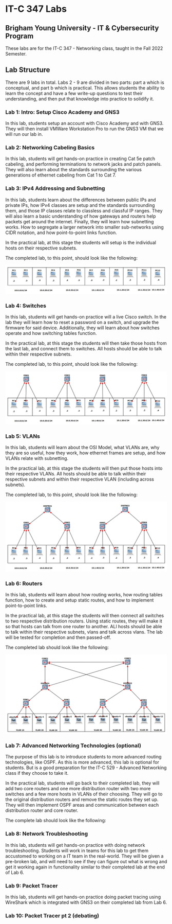 # IT-C 347 Labs
## Brigham Young University - IT & Cybersecurity Program

These labs are for the IT-C 347 - Networking class, taught in the Fall 2022 Semester.

## Lab Structure

There are 9 labs in total. Labs 2 - 9 are divided in two parts: part a which is conceptual, and part b which is practical. This allows students the ability to learn the concept and have a few write-up questions to test their understanding, and then put that knowledge into practice to solidify it.

### Lab 1: Intro: Setup Cisco Academy and GNS3

In this lab, students setup an account with Cisco Academy and with GNS3. They will then install VMWare Workstation Pro to run the GNS3 VM that we will run our lab in.

### Lab 2: Networking Cabeling Basics

In this lab, students will get hands-on practice in creating Cat 5e patch cabeling, and performing terminations to network jacks and patch panels. They will also learn about the standards surrounding the various generations of ethernet cabeling from Cat 1 to Cat 7. 

### Lab 3: IPv4 Addressing and Subnetting

In this lab, students learn about the differences between public IPs and private IPs, how IPv4 classes are setup and the standards surrounding them, and those IP classes relate to classless and classful IP ranges. They will also learn a basic understanding of how gateways and routers help packets get around the internet. Finally, they will learn how subnetting works. How to segregate a larger network into smaller sub-networks using CIDR notation, and how point-to-point links function.

In the practical lab, at this stage the students will setup is the individual hosts on their respective subnets.

The completed lab, to this point, should look like the following:

![Completed Lab 3](/assets/images/gns3/Lab-3.png "Completed Lab 3")

### Lab 4: Switches

In this lab, students will get hands-on practice will a live Cisco switch. In the lab they will learn how to reset a password on a switch, and upgrade the firmware for said device. Additionally, they will learn about how switches operate and how switching tables function.

In the practical lab, at this stage the students will then take those hosts from the last lab, and connect them to switches. All hosts should be able to talk within their respective subnets.

The completed lab, to this point, should look like the following:

![Completed Lab 4](/assets/images/gns3/Lab-4.png "Completed Lab 4")
 
### Lab 5: VLANs

In this lab, students will learn about the OSI Model, what VLANs are, why they are so useful, how they work, how ethernet frames are setup, and how VLANs relate with subnetting.

In the practical lab, at this stage the students will then put those hosts into their respective VLANs. All hosts should be able to talk within their respective subnets and within their respective VLAN (including across subnets).

The completed lab, to this point, should look like the following:

![Completed Lab 5](/assets/images/gns3/Lab-5.png "Completed Lab 5")

### Lab 6: Routers

In this lab, students will learn about how routing works, how routing tables function, how to create and setup static routes, and how to implement point-to-point links.

In the practical lab, at this stage the students will then connect all switches to two respective distribution routers. Using static routes, they will make it so that hosts can talk from one router to another. ALl hosts should be able to talk within their respective subnets, vlans and talk across vlans. The lab will be tested for completion and then passed-off.

The completed lab should look like the following:

![Completed Lab 6](/assets/images/gns3/Lab-6.png "Completed Lab 6")

### Lab 7: Advanced Networking Technologies (optional)

The purpose of this lab is to introduce students to more advanced routing technologies, like OSPF. As this is more advanced, this lab is optional for students. But is a good preparation for the IT-C 529 - Advanced Networking class if they choose to take it.

In the practical lab, students will go back to their completed lab, they will add two core routers and one more distribution router with two more switches and a few more hosts in VLANs of their choosing. They will go to the original distribution routers and remove the static routes they set up. They will then implement OSPF areas and communication between each distribution router and core router. 

The complete lab should look like the following: 

### Lab 8: Network Troubleshooting

In this lab, students will get hands-on practice with doing network troubleshooting. Students will work in teams for this lab to get them accustomed to working on a IT team in the real-world. They will be given a pre-broken lab, and will need to see if they can figure out what is wrong and get it working again in functionality similar to their completed lab at the end of Lab 6.

### Lab 9: Packet Tracer

In this lab, students will get hands-on practice doing packet tracing using WireShark which is integrated with GNS3 on their completed lab from Lab 6. 

### Lab 10: Packet Tracer pt 2 (debating)
